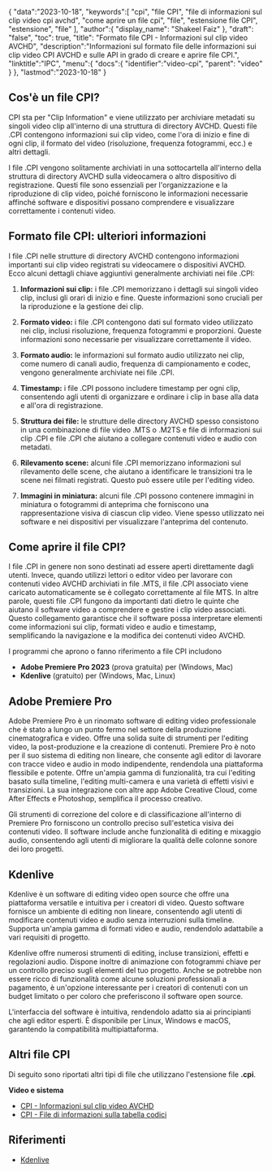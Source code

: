 {
"data":"2023-10-18",
   "keywords":[
"cpi",
"file CPI",
"file di informazioni sul clip video cpi avchd",
"come aprire un file cpi",
"file",
"estensione file CPI",
"estensione",
"file"
],
   "author":{
"display_name": "Shakeel Faiz"
},
"draft": "false",
"toc": true,
"title": "Formato file CPI - Informazioni sul clip video AVCHD",
   "description":"Informazioni sul formato file delle informazioni sui clip video CPI AVCHD e sulle API in grado di creare e aprire file CPI.",
"linktitle":"IPC",
   "menu":{
      "docs":{
         "identifier":"video-cpi",
"parent": "video"
}
},
"lastmod":"2023-10-18"
}

## Cos'è un file CPI?

CPI sta per "Clip Information" e viene utilizzato per archiviare metadati su singoli video clip all'interno di una struttura di directory AVCHD. Questi file .CPI contengono informazioni sui clip video, come l'ora di inizio e fine di ogni clip, il formato del video (risoluzione, frequenza fotogrammi, ecc.) e altri dettagli.

I file .CPI vengono solitamente archiviati in una sottocartella all'interno della struttura di directory AVCHD sulla videocamera o altro dispositivo di registrazione. Questi file sono essenziali per l'organizzazione e la riproduzione di clip video, poiché forniscono le informazioni necessarie affinché software e dispositivi possano comprendere e visualizzare correttamente i contenuti video.

## Formato file CPI: ulteriori informazioni

I file .CPI nelle strutture di directory AVCHD contengono informazioni importanti sui clip video registrati su videocamere o dispositivi AVCHD. Ecco alcuni dettagli chiave aggiuntivi generalmente archiviati nei file .CPI:

1. **Informazioni sui clip:** i file .CPI memorizzano i dettagli sui singoli video clip, inclusi gli orari di inizio e fine. Queste informazioni sono cruciali per la riproduzione e la gestione dei clip.
    







2. **Formato video:** i file .CPI contengono dati sul formato video utilizzato nei clip, inclusi risoluzione, frequenza fotogrammi e proporzioni. Queste informazioni sono necessarie per visualizzare correttamente il video.
    







3. **Formato audio:** le informazioni sul formato audio utilizzato nei clip, come numero di canali audio, frequenza di campionamento e codec, vengono generalmente archiviate nei file .CPI.
    







4. **Timestamp:** i file .CPI possono includere timestamp per ogni clip, consentendo agli utenti di organizzare e ordinare i clip in base alla data e all'ora di registrazione.
    







5. **Struttura dei file:** le strutture delle directory AVCHD spesso consistono in una combinazione di file video .MTS o .M2TS e file di informazioni sui clip .CPI e file .CPI che aiutano a collegare contenuti video e audio con metadati.
    







6. **Rilevamento scene:** alcuni file .CPI memorizzano informazioni sul rilevamento delle scene, che aiutano a identificare le transizioni tra le scene nei filmati registrati. Questo può essere utile per l'editing video.
    







7. **Immagini in miniatura:** alcuni file .CPI possono contenere immagini in miniatura o fotogrammi di anteprima che forniscono una rappresentazione visiva di ciascun clip video. Viene spesso utilizzato nei software e nei dispositivi per visualizzare l'anteprima del contenuto.
    







## Come aprire il file CPI?

I file .CPI in genere non sono destinati ad essere aperti direttamente dagli utenti. Invece, quando utilizzi lettori o editor video per lavorare con contenuti video AVCHD archiviati in file .MTS, il file .CPI associato viene caricato automaticamente se è collegato correttamente al file MTS. In altre parole, questi file .CPI fungono da importanti dati dietro le quinte che aiutano il software video a comprendere e gestire i clip video associati. Questo collegamento garantisce che il software possa interpretare elementi come informazioni sui clip, formati video e audio e timestamp, semplificando la navigazione e la modifica dei contenuti video AVCHD.

I programmi che aprono o fanno riferimento a file CPI includono

- **Adobe Premiere Pro 2023** (prova gratuita) per (Windows, Mac)
- **Kdenlive** (gratuito) per (Windows, Mac, Linux)

## Adobe Premiere Pro

Adobe Premiere Pro è un rinomato software di editing video professionale che è stato a lungo un punto fermo nel settore della produzione cinematografica e video. Offre una solida suite di strumenti per l'editing video, la post-produzione e la creazione di contenuti. Premiere Pro è noto per il suo sistema di editing non lineare, che consente agli editor di lavorare con tracce video e audio in modo indipendente, rendendola una piattaforma flessibile e potente. Offre un'ampia gamma di funzionalità, tra cui l'editing basato sulla timeline, l'editing multi-camera e una varietà di effetti visivi e transizioni. La sua integrazione con altre app Adobe Creative Cloud, come After Effects e Photoshop, semplifica il processo creativo.

Gli strumenti di correzione del colore e di classificazione all'interno di Premiere Pro forniscono un controllo preciso sull'estetica visiva dei contenuti video. Il software include anche funzionalità di editing e mixaggio audio, consentendo agli utenti di migliorare la qualità delle colonne sonore dei loro progetti.

## Kdenlive

Kdenlive è un software di editing video open source che offre una piattaforma versatile e intuitiva per i creatori di video. Questo software fornisce un ambiente di editing non lineare, consentendo agli utenti di modificare contenuti video e audio senza interruzioni sulla timeline. Supporta un'ampia gamma di formati video e audio, rendendolo adattabile a vari requisiti di progetto.

Kdenlive offre numerosi strumenti di editing, incluse transizioni, effetti e regolazioni audio. Dispone inoltre di animazione con fotogrammi chiave per un controllo preciso sugli elementi del tuo progetto. Anche se potrebbe non essere ricco di funzionalità come alcune soluzioni professionali a pagamento, è un'opzione interessante per i creatori di contenuti con un budget limitato o per coloro che preferiscono il software open source.

L'interfaccia del software è intuitiva, rendendolo adatto sia ai principianti che agli editor esperti. È disponibile per Linux, Windows e macOS, garantendo la compatibilità multipiattaforma.

## Altri file CPI

Di seguito sono riportati altri tipi di file che utilizzano l'estensione file **.cpi**.

**Video e sistema**
- [CPI - Informazioni sul clip video AVCHD](/it/video/cpi/)
- [CPI - File di informazioni sulla tabella codici](/it/system/cpi/)

## Riferimenti
* [Kdenlive](https://en.wikipedia.org/wiki/Kdenlive)

